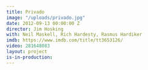 ```yaml
---
title: Privado
image: "/uploads/privado.jpg"
date: 2012-09-13 00:00:00 Z
director: Jim Hosking
with: Neil Maskell, Rich Hardesty, Rasmus Hardiker
imdb: https://www.imdb.com/title/tt3653126/
video: 281648083
layout: project
is-in-production: 
---
```


